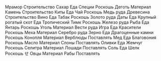 Мрамор
Строительство
Сахар
Еда
Специи
Роскошь
Деготь
Материал
Камень
Строительство
Киты
Еда
Чай
Роскошь
Медь
руда
Древесина
Строительство
Вино
Еда
Табак
Роскошь
Золото
руда
Даты
Еда
Крупный рогатый скот
Еда
Тропический Тимк
Роскошь
Железо
руда
Рыба
Еда
Янтарь
Роскошь
Уголь
Материал
Вести
руда
Игра
Еда
Красители
Роскошь
Меха
Материал
Серебро
руда
Зерно
Еда
Драгоценные камни
Роскошь
Конопля
Материал
Верблюды
Поставлять
Мед
Еда
Благовония
Роскошь
Масло
Материал
Слоны
Поставлять
Оливки
Еда
Жемчуг
Роскошь
Селитра
Материал
Лошади
Поставлять
Соль
Еда
Шелк
Роскошь
せ
Овцы
Материал
Рабы
Поставлять